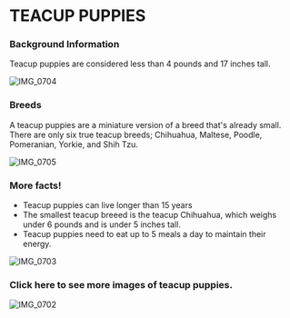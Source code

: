 # **TEACUP PUPPIES**

### Background Information
Teacup puppies are considered less than 4 pounds and 17 inches tall. 

![IMG_0704](https://user-images.githubusercontent.com/114507476/193714349-e0847a7e-b6ca-4282-925f-77f3c226f6ff.PNG)

### Breeds
A teacup puppies are a miniature version of a breed that's already small. There are only six true teacup breeds; Chihuahua, Maltese, Poodle, Pomeranian, Yorkie, and Shih Tzu.

![IMG_0705](https://user-images.githubusercontent.com/114507476/193714360-401a0a39-b03d-44d7-874f-4aad4ffb3a85.PNG)

### More facts!
- Teacup puppies can live longer than 15 years
- The smallest teacup breeed is the teacup Chihuahua, which weighs under 6 pounds and is under 5 inches tall.
- Teacup puppies need to eat up to 5 meals a day to maintain their energy. 

![IMG_0703](https://user-images.githubusercontent.com/114507476/193714372-1606aac9-2d58-4e4a-b8be-8d1c964714ef.PNG)

### Click here to see more images of teacup puppies.
![IMG_0702](https://user-images.githubusercontent.com/114507476/193714379-24313a9f-ff42-482b-b435-e6cfcacfc1df.PNG)

